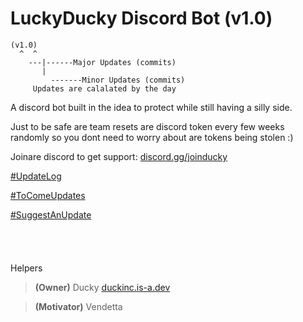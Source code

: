 # LuckyDucky Discord Bot (v1.0)
```
(v1.0)
  ^  ^ 
	---|------Major Updates (commits)
	   |
		 -------Minor Updates (commits)
	 Updates are calalated by the day 
```

A discord bot built in the idea to protect while still having a silly side.

Just to be safe are team resets are discord token every few weeks randomly so you dont need to worry about are tokens being stolen :)

Joinare discord to get support: [discord.gg/joinducky](https://discord.gg/joinducky)

[#UpdateLog](docs/UpdateLogs.md)

[#ToComeUpdates](docs/UpdateIdeas.md)

[#SuggestAnUpdate](docs/suggest)
<br><br><br><br><br>
Helpers
> **(Owner)** Ducky [duckinc.is-a.dev](https://duckinc.is-a.dev)

> **(Motivator)** Vendetta 